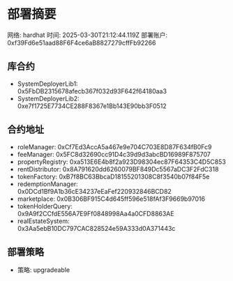 # 部署摘要

网络: hardhat
时间: 2025-03-30T21:12:44.119Z
部署账户: 0xf39Fd6e51aad88F6F4ce6aB8827279cffFb92266

## 库合约

- SystemDeployerLib1: 0x5FbDB2315678afecb367f032d93F642f64180aa3
- SystemDeployerLib2: 0xe7f1725E7734CE288F8367e1Bb143E90bb3F0512

## 合约地址

- roleManager: 0xCf7Ed3AccA5a467e9e704C703E8D87F634fB0Fc9
- feeManager: 0x5FC8d32690cc91D4c39d9d3abcBD16989F875707
- propertyRegistry: 0xa513E6E4b8f2a923D98304ec87F64353C4D5C853
- rentDistributor: 0x8A791620dd6260079BF849Dc5567aDC3F2FdC318
- tokenFactory: 0xB7f8BC63BbcaD18155201308C8f3540b07f84F5e
- redemptionManager: 0x0DCd1Bf9A1b36cE34237eEaFef220932846BCD82
- marketplace: 0x0B306BF915C4d645ff596e518fAf3F9669b97016
- tokenHolderQuery: 0x9A9f2CCfdE556A7E9Ff0848998Aa4a0CFD8863AE
- realEstateSystem: 0x3Aa5ebB10DC797CAC828524e59A333d0A371443c

## 部署策略

- 策略: upgradeable

